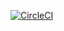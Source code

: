 [![CircleCI](https://circleci.com/gh/konstruktor/invoicing-api.svg?style=svg)](https://circleci.com/gh/konstruktor/invoicing-api)